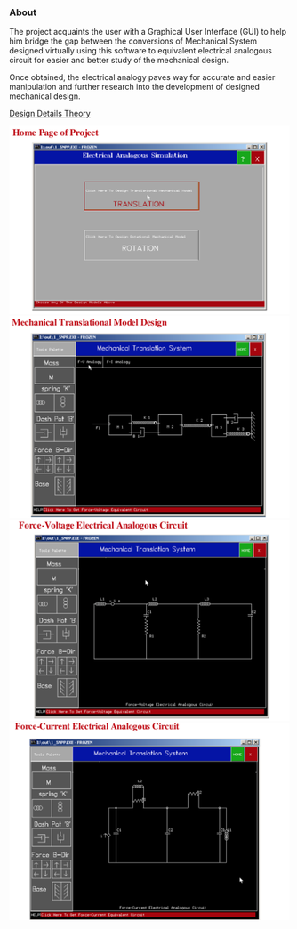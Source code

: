 ### About
The project acquaints the user with a Graphical User Interface (GUI) to help him bridge the gap between the conversions of Mechanical System designed virtually using this software to equivalent electrical analogous circuit for easier and better study of the mechanical design.  

Once obtained, the electrical analogy paves way for accurate and easier manipulation and further research into the development of designed mechanical design.

[Design Details Theory](http://lpsa.swarthmore.edu/Analogs/ElectricalMechanicalAnalogs.html)


![ScreenShot](https://raw.githubusercontent.com/bourneagain/ElectricalAnalogousCircuitDesign/master/screenShots/home.png )
![ScreenShot](https://raw.githubusercontent.com/bourneagain/ElectricalAnalogousCircuitDesign/master/screenShots/design.png) 
![ScreenShot](https://raw.githubusercontent.com/bourneagain/ElectricalAnalogousCircuitDesign/master/screenShots/design2.png)
![ScreenShot](https://raw.githubusercontent.com/bourneagain/ElectricalAnalogousCircuitDesign/master/screenShots/design3.png)

